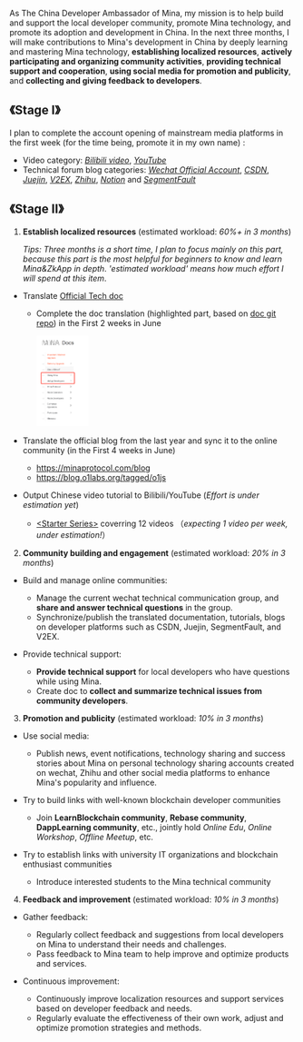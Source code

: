 As The China Developer Ambassador of Mina, my mission is to help build and support the local developer community, promote Mina technology, and promote its adoption and development in China. In the next three months, I will make contributions to Mina's development in China by deeply learning and mastering Mina technology, **establishing localized resources**, **actively participating and organizing community activities**, **providing technical support and cooperation**, **using social media for promotion and publicity**, and **collecting and giving feedback to developers**.

## 《Stage I》
I plan to complete the account opening of mainstream media platforms in the first week (for the time being, promote it in my own name) :
* Video category: _[Bilibili video](https://www.bilibili.com/)_, _[YouTube](https://www.youtube.com/)_
* Technical forum blog categories: _[Wechat Official Account](https://mp.weixin.qq.com/)_, _[CSDN](https://www.csdn.net/)_, _[Juejin](https://juejin.cn/)_, _[V2EX](https://www.v2ex.com)_, _[Zhihu](https://www.zhihu.com/)_, _[Notion](https://www.notion.so/)_ and _[SegmentFault](https://segmentfault.com/)_


## 《Stage II》
1. **Establish localized resources** (estimated workload: *60%+ in 3 months*)

    _Tips: Three months is a short time, I plan to focus mainly on this part, because this part is the most helpful for beginners to know and learn Mina&ZkApp in depth_. _'estimated workload' means how much effort I will spend at this item_.

*  Translate [Official Tech doc](https://docs.minaprotocol.com/)
    * Complete the doc translation (highlighted part, based on [doc git repo](https://github.com/o1-labs/docs2/)) in the First 2 weeks in June
        
        <img src="./img/doc-translate-range1.jpg" width="20%" height="20%">

* Translate the official blog from the last year and sync it to the online community (in the First 4 weeks in June)
    * https://minaprotocol.com/blog
    * https://blog.o1labs.org/tagged/o1js

* Output Chinese video tutorial to Bilibili/YouTube (_Effort is under estimation yet_)
    * [\<Starter Series\>](https://github.com/coldstar1993/Mina-ZkApp-Tutorials/blob/main/README.md#starter-series) coverring 12 videos （_expecting 1 video per week, under estimation!_）

2. **Community building and engagement** (estimated workload: *20% in 3 months*)
* Build and manage online communities:
    * Manage the current wechat technical communication group, and **share and answer technical questions** in the group.
    * Synchronize/publish the translated documentation, tutorials, blogs on developer platforms such as CSDN, Juejin, SegmentFault, and V2EX.

* Provide technical support:
    * **Provide technical support** for local developers who have questions while using Mina.
    * Create doc to **collect and summarize technical issues from community developers**.

3. **Promotion and publicity** (estimated workload: *10% in 3 months*)

* Use social media:
    * Publish news, event notifications, technology sharing and success stories about Mina on personal technology sharing accounts created on wechat, Zhihu and other social media platforms to enhance Mina's popularity and influence.

* Try to build links with well-known blockchain developer communities
    * Join **LearnBlockchain community**, **Rebase community**, **DappLearning community**, etc., jointly hold *Online Edu*, *Online Workshop*, *Offline Meetup*, etc.

* Try to establish links with university IT organizations and blockchain enthusiast communities
    * Introduce interested students to the Mina technical community

4. **Feedback and improvement** (estimated workload: *10% in 3 months*)
* Gather feedback:
    * Regularly collect feedback and suggestions from local developers on Mina to understand their needs and challenges.
    * Pass feedback to Mina team to help improve and optimize products and services.

* Continuous improvement:
    * Continuously improve localization resources and support services based on developer feedback and needs.
    * Regularly evaluate the effectiveness of their own work, adjust and optimize promotion strategies and methods.